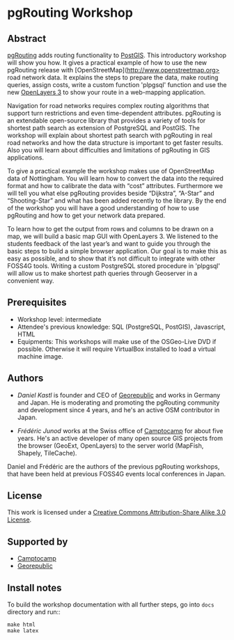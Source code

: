 # pgRouting Workshop

## Abstract

[pgRouting](http://pgrouting.org) adds routing functionality to [PostGIS](http://postgis.net). This introductory workshop will show you how. 
It gives a practical example of how to use the new pgRouting release with [OpenStreetMap](http://www.openstreetmap.org> road network data. 
It explains the steps to prepare the data, make routing queries, assign costs, write a custom function 'plpgsql' function and use the new [OpenLayers 3](http://ol3js.org) to show your route in a web-mapping application. 

Navigation for road networks requires complex routing algorithms that support turn restrictions and even time-dependent attributes. pgRouting is an extendable open-source library that provides a variety of tools for shortest path search as extension of PostgreSQL and PostGIS. The workshop will explain about shortest path search with pgRouting in real road networks and how the data structure is important to get faster results. Also you will learn about difficulties and limitations of pgRouting in GIS applications. 

To give a practical example the workshop makes use of OpenStreetMap data of Nottingham. You will learn how to convert the data into the required format and how to calibrate the data with “cost” attributes. Furthermore we will tell you what else pgRouting provides beside “Dijkstra”, “A-Star” and “Shooting-Star” and what has been added recently to the library. By the end of the workshop you will have a good understanding of how to use pgRouting and how to get your network data prepared.

To learn how to get the output from rows and columns to be drawn on a map, we will build a basic map GUI with OpenLayers 3. We listened to the students feedback of the last year’s and want to guide you through the basic steps to build a simple browser application. Our goal is to make this as easy as possible, and to show that it’s not difficult to integrate with other FOSS4G tools. Writing a custom PostgreSQL stored procedure in 'plpgsql' will allow us to make shortest path queries through Geoserver in a convenient way.


## Prerequisites

* Workshop level: intermediate
* Attendee's previous knowledge: SQL (PostgreSQL, PostGIS), Javascript, HTML
* Equipments: This workshops will make use of the OSGeo-Live DVD if possible. Otherwise it will require VirtualBox installed to load a virtual machine image.


## Authors

* *Daniel Kastl* is founder and CEO of [Georepublic](http://georepublic.de) and works in Germany and Japan. He is moderating and promoting the pgRouting community and development since 4 years, and he's an active OSM contributor in Japan.

* *Frédéric Junod* works at the Swiss office of [Camptocamp](http://www.camptocamp.com) for about five years. He's an active developer of many open source GIS projects from the browser (GeoExt, OpenLayers) to the server world (MapFish, Shapely, TileCache).

Daniel and Frédéric are the authors of the previous pgRouting workshops, that have been held at previous FOSS4G events local conferences in Japan.


## License

This work is licensed under a [Creative Commons Attribution-Share Alike 3.0 License](http://creativecommons.org/licenses/by-sa/3.0/).


## Supported by

* [Camptocamp](http://www.camptocamp.com)
* [Georepublic](http://georepublic.de)


## Install notes

To build the workshop documentation with all further steps, go into `docs` directory and run::

```
make html
make latex
```
